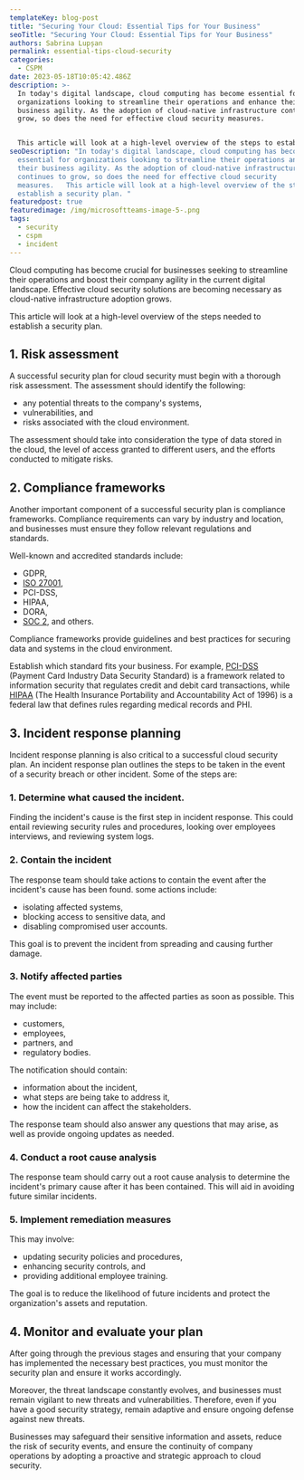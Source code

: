 ```yaml
---
templateKey: blog-post
title: "Securing Your Cloud: Essential Tips for Your Business"
seoTitle: "Securing Your Cloud: Essential Tips for Your Business"
authors: Sabrina Lupșan
permalink: essential-tips-cloud-security
categories:
  - CSPM
date: 2023-05-18T10:05:42.486Z
description: >-
  In today's digital landscape, cloud computing has become essential for
  organizations looking to streamline their operations and enhance their
  business agility. As the adoption of cloud-native infrastructure continues to
  grow, so does the need for effective cloud security measures. 


  This article will look at a high-level overview of the steps to establish a security plan: performing a risk assessment, conducting an incident response plan, monitoring and evaluating how that plan is working, and making efforts to become compliant with international standards.
seoDescription: "In today's digital landscape, cloud computing has become
  essential for organizations looking to streamline their operations and enhance
  their business agility. As the adoption of cloud-native infrastructure
  continues to grow, so does the need for effective cloud security
  measures.   This article will look at a high-level overview of the steps to
  establish a security plan. "
featuredpost: true
featuredimage: /img/microsoftteams-image-5-.png
tags:
  - security
  - cspm
  - incident
---
```

C﻿loud computing has become crucial for businesses seeking to streamline their operations and boost their company agility in the current digital landscape. Effective cloud security solutions are becoming necessary as cloud-native infrastructure adoption grows.

T﻿his article will look at a high-level overview of the steps needed to establish a security plan.

## 1﻿. Risk assessment

A﻿ successful security plan for cloud security must begin with a thorough risk assessment. The assessment should identify the following:

* a﻿ny potential threats to the company's systems,
* v﻿ulnerabilities, and
* r﻿isks associated with the cloud environment.

T﻿he assessment should take into consideration the type of data stored in the cloud, the level of access granted to different users, and the efforts conducted to mitigate risks.

## 2. Compliance frameworks 

Another important component of a successful security plan is compliance frameworks. Compliance requirements can vary by industry and location, and businesses must ensure they follow relevant regulations and standards.  

Well-known and accredited standards include: 

* GDPR,  
* [ISO 27001](https://cyscale.com/blog/new-iso27001-2022-version/),  
* PCI-DSS, 
* HIPAA, 
* DORA, 
* [SOC 2](https://cyscale.com/blog/soc-2-compliance-in-cloud/), and others. 

Compliance frameworks provide guidelines and best practices for securing data and systems in the cloud environment.  

Establish which standard fits your business. For example, [PCI-DSS](https://cyscale.com/blog/pci-dss-compliance-in-cloud/) (Payment Card Industry Data Security Standard) is a framework related to information security that regulates credit and debit card transactions, while [HIPAA](https://cyscale.com/blog/hipaa-compliance-in-cloud/) (The Health Insurance Portability and Accountability Act of 1996) is a federal law that defines rules regarding medical records and PHI. 

## 3. Incident response planning 

Incident response planning is also critical to a successful cloud security plan. An incident response plan outlines the steps to be taken in the event of a security breach or other incident. Some of the steps are: 

### 1﻿. Determine what caused the incident.

F﻿inding the incident's cause is the first step in incident response. This could entail reviewing security rules and procedures, looking over employees interviews, and reviewing system logs.

### 2﻿. Contain the incident

T﻿he response team should take actions to contain the event after the incident's cause has been found. some actions include:

* i﻿solating affected systems,
* b﻿locking access to sensitive data, and
* d﻿isabling compromised user accounts.

T﻿his goal is to prevent the incident from spreading and causing further damage.

### 3﻿. Notify affected parties

T﻿he event must be reported to the affected parties as soon as possible. This may include:

* c﻿ustomers,
* e﻿mployees,
* p﻿artners, and
* r﻿egulatory bodies.

T﻿he notification should contain:

* i﻿nformation about the incident,
* w﻿hat steps are being take to address it,
* h﻿ow the incident can affect the stakeholders.

T﻿he response team should also answer any questions that may arise, as well as provide ongoing updates as needed.

### 4﻿. Conduct a root cause analysis

T﻿he response team should carry out a root cause analysis to determine the incident's primary cause after it has been contained. This will aid in avoiding future similar incidents.

### 5. Implement remediation measures

This may involve: 

* updating security policies and procedures,  
* enhancing security controls, and  
* providing additional employee training.  

The goal is to reduce the likelihood of future incidents and protect the organization's assets and reputation. 

## 4. Monitor and evaluate your plan 

After going through the previous stages and ensuring that your company has implemented the necessary best practices, you must monitor the security plan and ensure it works accordingly.  

Moreover, the threat landscape constantly evolves, and businesses must remain vigilant to new threats and vulnerabilities. Therefore, even if you have a good security strategy, remain adaptive and ensure ongoing defense against new threats.  

Businesses may safeguard their sensitive information and assets, reduce the risk of security events, and ensure the continuity of company operations by adopting a proactive and strategic approach to cloud security.